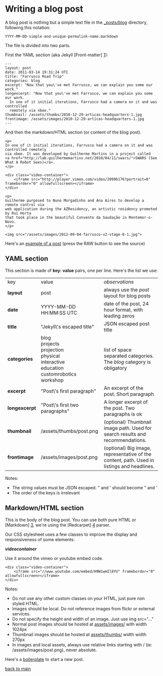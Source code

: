 Writing a blog post
===================

A blog post is nothing but a simple text file in the [_posts/blog](_posts/blog) directory, following this notation:

```
YYYY-MM-DD-simple-and-unique-permalink-name.markdown
```

The file is divided into two parts.

First the YAML section (aka Jekyll [Front-matter] [1]):

```
---
layout: post
date: 2011-03-14 19:31:24 UTC
title: "Farrusco Road Trip"
categories: blog
excerpt: "Now that you\'ve met Farrusco, we can explain you some our work."
longexcerpt: "Now that you\'ve met Farrusco, we can explain you some our work.
  In one of it initial iterations, Farrusco had a camera on it and was controlled
  remotely via xbee."
thumbnail: /assets/thumbs/2010-12-29-articas-headquarters-1.jpg
frontimage: /assets/images/2010-12-29-articas-headquarters-1.jpg
---
```

And then the markdown/HTML section (or content of the blog post).

```
<p>
In one of it initial iterations, Farrusco had a camera on it and was controlled remotely
via xbee. It was developed by Guilherme Martins in a project called
<a href="http://lab.guilhermemartins.net/2010/04/11/swars/">SWARS (See What A Robot Sees)</a>.
</p>

<div class="video-container">
    <iframe src="http://player.vimeo.com/video/20996176?portrait=0" frameborder="0" allowfullscreen></iframe>
</div>

<p>
Guilherme purposed to Nuno Morgadinho and Ana Aires to develop a remote control via
web application during the AZResidency, an artistic residency promoted by Rui Horta
that took place in the beautiful Convento da Saudação in Montemor-o-Novo.
</p>

<img src="/assets/images/2012-09-04-farrusco-v2-stage-0-1.jpg">
```

Here's an [example of a post](_posts/blog/2011-03-14-farrusco-road-trip.markdown) (press the RAW button to see the source)

YAML section
------------

This section is made of **key: value** pairs, one per line. Here's the list we use:

<table>
    <tr>
        <td>key</td>
        <td>value</td>
        <td><em>observations</em></td>
    </tr>
    <tr>
        <td><b>layout</b></td>
        <td>post</td>
        <td>always use the <em>post</em> layout for blog posts</td>
    </tr>
    <tr>
        <td><b>date</b></td>
        <td>YYYY-MM-DD HH:MM:SS UTC</td>
        <td>date of the post, 24 hour format, with leading zeros</td>
    </tr>
    <tr>
        <td><b>title</b></td>
        <td>"Jekyll\'s escaped title"</td>
        <td>JSON escaped post title</td>
    </tr>
    <tr>
        <td><b>categories</b></td>
        <td>blog<br/>projects<br/>projection<br/>physical<br/>interactive<br/>education<br/>customrobotics<br/>workshop</td>
        <td>list of space separated categories. The <em>blog</em> category is obligatory</td>
    </tr>
    <tr>
        <td><b>excerpt</b></td>
        <td>"Post\'s first paragraph"</td>
        <td>An excerpt of the post. Short paragraph</td>
    </tr>
    <tr>
        <td><b>longexcerpt</b></td>
        <td>"Post\'s first two paragraphs"</td>
        <td>A longer excerpt of the post. Two paragraphs is ok</td>
    </tr>
    <tr>
        <td><b>thumbnail</b></td>
        <td>/assets/thumbs/post.png</td>
        <td>(optional) Thumbnail image path. Used for search results and recommendations.</td>
    </tr>
    <tr>
        <td><b>frontimage</b></td>
        <td>/assets/images/post.png</td>
        <td>(optional) Big image, representative of the content, path. Used in listings and headlines.</td>
    </tr>
</table>

Notes:

 * The string values must be JSON escaped. " and ' should become \" and \'
 * The order of the keys is irrelevant

Markdown/HTML section
---------------------

This is the body of the blog post. You can use both pure HTML or [Markdown] [3], we're using the [Redcarpet] [4] parser.

Our CSS stylesheet uses a few classes to improve the display and responsiveness of some elements:

 ___videocontainer___

Use it around the vimeo or youtube embed code.

```
<div class="video-container">
    <iframe src="//www.youtube.com/embed/H9W1wmIl8YU" frameborder="0" allowfullscreen></iframe>
</div>
```

Notes:

 * Do not use any other custom classes on your HTML, just pure non styled HTML.
 * Images should be local. Do not reference images from flickr or external services.
 * Do not specify the height and width of an image. Just use img src="..."
 * Normal post images should be hosted at [assets/images/](assets/images/) with width 1024px
 * Thumbnail images should be hosted at [assets/thumbs/](assets/thumbs/) width width 270px
 * In images and local assets, always use relative links starting with / (ie: /assets/images/post.png), never absolute.

Here's a [boilerplate](_templates/2013-10-31-template-post.markdown) to start a new post.

[back to main](README.md)

  [1]: http://jekyllrb.com/docs/frontmatter/                           "Front-matter"
  [2]: https://help.github.com/articles/github-flavored-markdown       "Github flavored markdown"
  [3]: http://daringfireball.net/projects/markdown/                    "Markdown"
  [4]: https://github.com/vmg/Redcarpet                                "Redcarpet"

